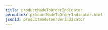 ```yaml
---
title: productMadeToOrderIndicator
permalink: productMadeToOrderIndicator.html
jsonid: productmadetoorderindicator
---
```

